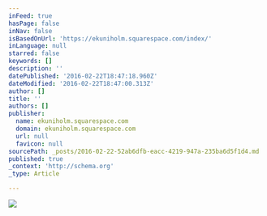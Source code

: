 ```yaml
---
inFeed: true
hasPage: false
inNav: false
isBasedOnUrl: 'https://ekuniholm.squarespace.com/index/'
inLanguage: null
starred: false
keywords: []
description: ''
datePublished: '2016-02-22T18:47:18.960Z'
dateModified: '2016-02-22T18:47:00.313Z'
author: []
title: ''
authors: []
publisher:
  name: ekuniholm.squarespace.com
  domain: ekuniholm.squarespace.com
  url: null
  favicon: null
sourcePath: _posts/2016-02-22-52ab6dfb-eacc-4219-947a-235ba6d5f1d4.md
published: true
_context: 'http://schema.org'
_type: Article

---
```

![](https://static1.squarespace.com/static/5330ebe0e4b09e95e2e78f2d/568bc0dda128e6a4d7074c88/568bc0f3b204d5a4f87f4b52/1453754860913/IMG_3763-Edit.png?format=1500w)